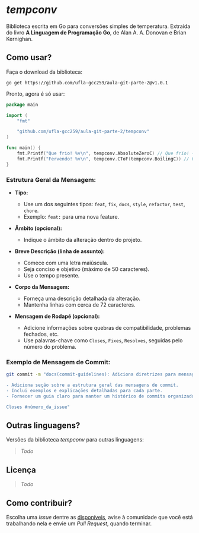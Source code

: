 *tempconv*
=====
Biblioteca escrita em Go para conversões simples de temperatura. Extraída do livro **A Linguagem de Programação Go**, de Alan A. A. Donovan e Brian Kernighan. 

Como usar?
----
Faça o download da biblioteca:

`go get https://github.com/ufla-gcc259/aula-git-parte-2@v1.0.1`

Pronto, agora é só usar:
```go
package main

import (
	"fmt"

	"github.com/ufla-gcc259/aula-git-parte-2/tempconv"
)

func main() {
	fmt.Printf("Que frio! %v\n", tempconv.AbsoluteZeroC) // Que frio! -273.15°C
	fmt.Printf("Fervendo! %v\n", tempconv.CToF(tempconv.BoilingC)) // Fervendo! 212°F
}
```
### Estrutura Geral da Mensagem:

- **Tipo:**
  - Use um dos seguintes tipos: `feat`, `fix`, `docs`, `style`, `refactor`, `test`, `chore`.
  - Exemplo: `feat:` para uma nova feature.

- **Âmbito (opcional):**
  - Indique o âmbito da alteração dentro do projeto.

- **Breve Descrição (linha de assunto):**
  - Comece com uma letra maiúscula.
  - Seja conciso e objetivo (máximo de 50 caracteres).
  - Use o tempo presente.

- **Corpo da Mensagem:**
  - Forneça uma descrição detalhada da alteração.
  - Mantenha linhas com cerca de 72 caracteres.

- **Mensagem de Rodapé (opcional):**
  - Adicione informações sobre quebras de compatibilidade, problemas fechados, etc.
  - Use palavras-chave como `Closes`, `Fixes`, `Resolves`, seguidas pelo número do problema.

### Exemplo de Mensagem de Commit:

```bash
git commit -m "docs(commit-guidelines): Adiciona diretrizes para mensagens de commit

- Adiciona seção sobre a estrutura geral das mensagens de commit.
- Inclui exemplos e explicações detalhadas para cada parte.
- Fornecer um guia claro para manter um histórico de commits organizado.

Closes #número_da_issue"
```
Outras linguagens?
----
Versões da biblioteca *tempconv* para outras linguagens:

> *Todo*


Licença
-----

> *Todo*


Como contribuir?
----
Escolha uma *issue* dentre as [disponíveis](https://github.com/ufla-gcc259/aula-git-parte-2/issues), avise à comunidade que você está trabalhando nela e envie um *Pull Request*, quando terminar.
